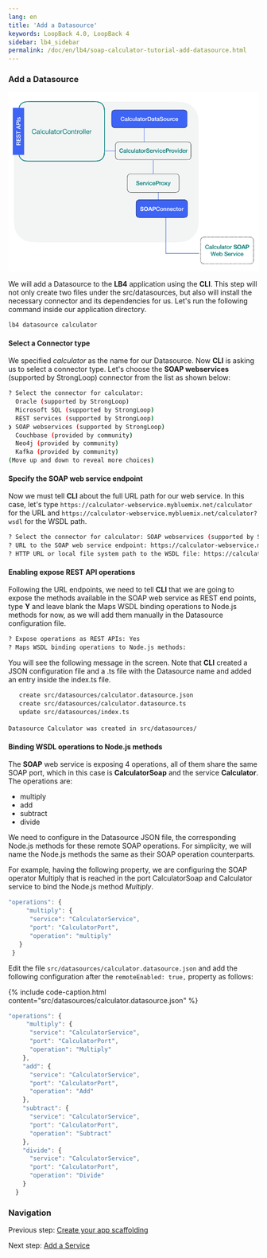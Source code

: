 ```yaml
---
lang: en
title: 'Add a Datasource'
keywords: LoopBack 4.0, LoopBack 4
sidebar: lb4_sidebar
permalink: /doc/en/lb4/soap-calculator-tutorial-add-datasource.html
---
```


### Add a Datasource

![soap-calculator-add-data-source](../../imgs/loopback-example-soap-calculator_figure2.png)

We will add a Datasource to the **LB4** application using the **CLI**. This step
will not only create two files under the src/datasources, but also will install
the necessary connector and its dependencies for us. Let's run the following
command inside our application directory.

```sh
lb4 datasource calculator
```

#### Select a Connector type

We specified _calculator_ as the name for our Datasource. Now **CLI** is asking
us to select a connector type. Let's choose the **SOAP webservices** (supported
by StrongLoop) connector from the list as shown below:

```sh
? Select the connector for calculator:
  Oracle (supported by StrongLoop)
  Microsoft SQL (supported by StrongLoop)
  REST services (supported by StrongLoop)
❯ SOAP webservices (supported by StrongLoop)
  Couchbase (provided by community)
  Neo4j (provided by community)
  Kafka (provided by community)
(Move up and down to reveal more choices)
```

#### Specify the SOAP web service endpoint

Now we must tell **CLI** about the full URL path for our web service. In this
case, let's type `https://calculator-webservice.mybluemix.net/calculator` for
the URL and `https://calculator-webservice.mybluemix.net/calculator?wsdl` for
the WSDL path.

```sh
? Select the connector for calculator: SOAP webservices (supported by StrongLoop)
? URL to the SOAP web service endpoint: https://calculator-webservice.mybluemix.net/calculator
? HTTP URL or local file system path to the WSDL file: https://calculator-webservice.mybluemix.net/calculator?wsdl
```

#### Enabling expose REST API operations

Following the URL endpoints, we need to tell **CLI** that we are going to expose
the methods available in the SOAP web service as REST end points, type **Y** and
leave blank the Maps WSDL binding operations to Node.js methods for now, as we
will add them manually in the Datasource configuration file.

```sh
? Expose operations as REST APIs: Yes
? Maps WSDL binding operations to Node.js methods:
```

You will see the following message in the screen. Note that **CLI** created a
JSON configuration file and a .ts file with the Datasource name and added an
entry inside the index.ts file.

```sh
   create src/datasources/calculator.datasource.json
   create src/datasources/calculator.datasource.ts
   update src/datasources/index.ts

Datasource Calculator was created in src/datasources/
```

#### Binding WSDL operations to Node.js methods

The **SOAP** web service is exposing 4 operations, all of them share the same
SOAP port, which in this case is **CalculatorSoap** and the service
**Calculator**. The operations are:

- multiply
- add
- subtract
- divide

We need to configure in the Datasource JSON file, the corresponding Node.js
methods for these remote SOAP operations. For simplicity, we will name the
Node.js methods the same as their SOAP operation counterparts.

For example, having the following property, we are configuring the SOAP operator
Multiply that is reached in the port CalculatorSoap and Calculator service to
bind the Node.js method _Multiply_.

```ts
"operations": {
     "multiply": {
      "service": "CalculatorService",
      "port": "CalculatorPort",
      "operation": "multiply"
   }
 }
```

Edit the file `src/datasources/calculator.datasource.json` and add the following
configuration after the `remoteEnabled: true,` property as follows:

{% include code-caption.html content="src/datasources/calculator.datasource.json" %}

```ts
"operations": {
     "multiply": {
      "service": "CalculatorService",
      "port": "CalculatorPort",
      "operation": "Multiply"
    },
    "add": {
      "service": "CalculatorService",
      "port": "CalculatorPort",
      "operation": "Add"
    },
    "subtract": {
      "service": "CalculatorService",
      "port": "CalculatorPort",
      "operation": "Subtract"
    },
    "divide": {
      "service": "CalculatorService",
      "port": "CalculatorPort",
      "operation": "Divide"
    }
  }
```

### Navigation

Previous step:
[Create your app scaffolding](soap-calculator-tutorial-scaffolding.md)

Next step: [Add a Service](soap-calculator-tutorial-add-service.md)
